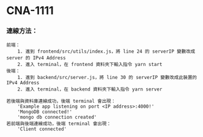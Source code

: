 # CNA-1111
### 連線方法：
    前端：
        1. 進到 frontend/src/utils/index.js，將 line 24 的 serverIP 變數改成 server 的 IPv4 Address
        2. 進入 terminal，在 frontend 資料夾下輸入指令 yarn start
    後端：
        1. 進到 backend/src/server.js，將 line 30 的 serverIP 變數改成此裝置的 IPv4 Address
        2. 進入 terminal，在 backend 資料夾下輸入指令 yarn server

    若後端與資料庫連線成功，後端 terminal 會出現：
        'Example app listening on port <IP address>:4000!'
        'MongoDB connected!'
        'mongo db connection created'
    若前端與後端連線成功，後端 terminal 會出現：
        'Client connected'
